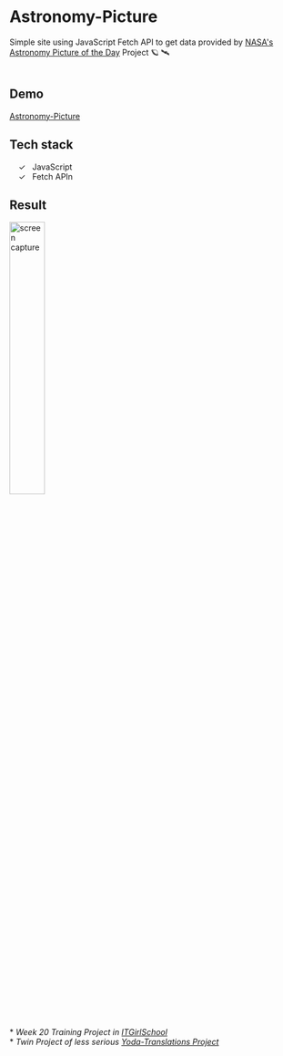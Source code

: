 # Astronomy-Picture
Simple site using JavaScript Fetch API to get data provided by [NASA's Astronomy Picture of the Day] Project :ringed_planet: 🛰️
<br><br>

## Demo
[Astronomy-Picture]

## Tech stack

&nbsp;&nbsp;&nbsp;&nbsp;&check;&nbsp;&nbsp; JavaScript<br>
&nbsp;&nbsp;&nbsp;&nbsp;&check;&nbsp;&nbsp; Fetch APIn<br>

## Result
<img width="35%" alt="screen capture" src="../main/assets/img/captureweb.jpeg">


<br><br> 
\* _Week 20 Training Project in [ITGirlSchool]_ 
<br>
\* _Twin Project of less serious [Yoda-Translations Project]_ 
  

   [ITGirlSchool]: <https://itgirlschool.com/en>
   [Astronomy-Picture]: <https://alenagm.github.io/Astronomy-Picture/>
   [Yoda-Translations Project]:<https://github.com/AlenaGM/Yoda-Translations>
   [NASA's Astronomy Picture of the Day]:<https://apod.nasa.gov/apod/>
